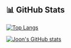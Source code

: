 ## 📊 GitHub Stats 

[![Top Langs](https://github-readme-stats.vercel.app/api/top-langs/?username=joon6390&layout=compact&theme=radical)](https://github.com/anuraghazra/github-readme-stats)

[![Joon's GitHub stats](https://github-readme-stats.vercel.app/api?username=joon6390&show_icons=true&theme=radical)](https://github.com/anuraghazra/github-readme-stats)
